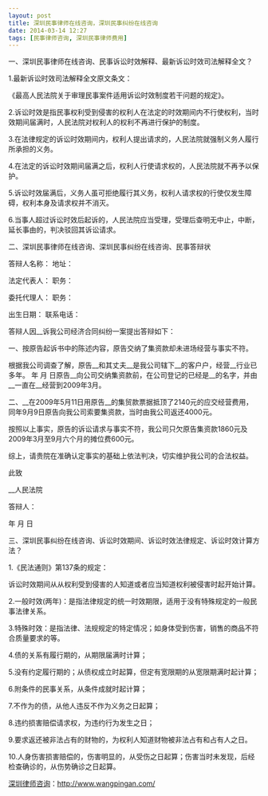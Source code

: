 ```yaml
---
layout: post
title: 深圳民事律师在线咨询，深圳民事纠纷在线咨询
date: 2014-03-14 12:27
tags: [民事律师咨询, 深圳民事律师费用]
---
```

一、深圳民事律师在线咨询、民事诉讼时效解释、最新诉讼时效司法解释全文？

1.最新诉讼时效司法解释全文原文条文：

《最高人民法院关于审理民事案件适用诉讼时效制度若干问题的规定》。

2.诉讼时效是指民事权利受到侵害的权利人在法定的时效期间内不行使权利，当时效期间届满时，人民法院对权利人的权利不再进行保护的制度。

3.在法律规定的诉讼时效期间内，权利人提出请求的，人民法院就强制义务人履行所承担的义务。

4.在法定的诉讼时效期间届满之后，权利人行使请求权的，人民法院就不再予以保护。

5.诉讼时效届满后，义务人虽可拒绝履行其义务，权利人请求权的行使仅发生障碍，权利本身及请求权并不消灭。

6.当事人超过诉讼时效后起诉的，人民法院应当受理，受理后查明无中止，中断，延长事由的，判决驳回其诉讼请求。

二、深圳民事律师在线咨询、深圳民事纠纷在线咨询、民事答辩状

答辩人名称：
地址：

法定代表人：
职务：

委托代理人：
职务：

出生日期：
联系电话：

答辩人因__诉我公司经济合同纠纷一案提出答辩如下：

一、按原告起诉书中的陈述内容，原告交纳了集资款却未进场经营与事实不符。

根据我公司调查了解，原告__和其丈夫__是我公司辖下__的客户户，经营__行业已多年。 年 月 日原告__向公司交纳集资款前，在公司登记的已经是__的名字，并由__一直在__经营到2009年3月。

二、__在2009年5月11日用原告__的集贸款票据抵顶了2140元的应交经营费用，同年9月9日原告向我公司索要集资款，当时由我公司返还4000元。

按照以上事实，原告的诉讼请求与事实不符，我公司只欠原告集资款1860元及2009年3月至9月六个月的摊位费600元。

综上，请贵院在准确认定事实的基础上依法判决，切实维护我公司的合法权益。

此致

__人民法院

答辩人：

年 月 日

三、深圳民事纠纷在线咨询、诉讼时效期间、诉讼时效法律规定、诉讼时效计算方法？

1.《民法通则》第137条的规定：

诉讼时效期间从从权利受到侵害的人知道或者应当知道权利被侵害时起开始计算。

2.一般时效(两年)：是指法律规定的统一时效期限，适用于没有特殊规定的一般民事法律关系。

3.特殊时效：是指法律、法规规定的特定情况；如身体受到伤害，销售的商品不符合质量要求的等。

4.债的关系有履行期的，从期限届满时计算；

5.没有约定履行期的；从债权成立时起算，但定有宽限期的从宽限期满时起计算；

6.附条件的民事关系，从条件成就时起计算；

7.不作为的债，从他人违反不作为义务之日起算；

8.违约损害赔偿请求权，为违约行为发生之日；

9.要求返还被非法占有的财物的，为权利人知道财物被非法占有和占有人之日。

10.人身伤害损害赔偿的，伤害明显的，从受伤之日起算；伤害当时未发现，后经检查确诊的，从伤势确诊之日起算。

<a href="http://www.wangpingan.com/">深圳律师咨询</a>：<a href="http://www.wangpingan.com/">http://www.wangpingan.com/</a>

